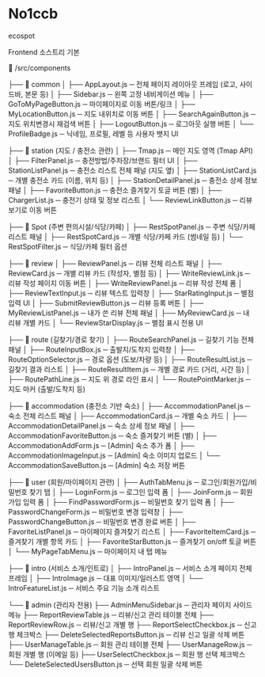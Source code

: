 # No1ccb
ecospot


Frontend 소스트리 기본

📁 /src/components

├── 📁 common
│   ├── AppLayout.js                  ─ 전체 페이지 레이아웃 프레임 (로고, 사이드바, 본문 등)
│   ├── Sidebar.js                    ─ 왼쪽 고정 네비게이션 메뉴
│   ├── GoToMyPageButton.js          ─ 마이페이지로 이동 버튼/링크
│   ├── MyLocationButton.js          ─ 지도 내위치로 이동 버튼
│   ├── SearchAgainButton.js         ─ 지도 위치변경시 재검색 버튼
│   ├── LogoutButton.js              ─ 로그아웃 실행 버튼
│   └── ProfileBadge.js              ─ 닉네임, 프로필, 레벨 등 사용자 뱃지 UI

├── 📁 station   (지도 / 충전소 관련)
│   ├── Tmap.js                       ─ 메인 지도 영역 (Tmap API)
│   ├── FilterPanel.js               ─ 충전방법/주차장/브랜드 필터 UI
│   ├── StationListPanel.js          ─ 충전소 리스트 전체 패널 (지도 옆)
│   ├── StationListCard.js           ─ 개별 충전소 카드 (이름, 위치 등)
│   ├── StationDetailPanel.js        ─ 충전소 상세 정보 패널
│   ├── FavoriteButton.js            ─ 충전소 즐겨찾기 토글 버튼 (별)
│   ├── ChargerList.js               ─ 충전기 상태 및 정보 리스트
│   └── ReviewLinkButton.js          ─ 리뷰 보기로 이동 버튼

├── 📁 Spot   (주변 편의시설/식당/카페)
│   ├── RestSpotPanel.js             ─ 주변 식당/카페 리스트 패널
│   ├── RestSpotCard.js              ─ 개별 식당/카페 카드 (썸네일 등)
│   └── RestSpotFilter.js            ─ 식당/카페 필터 옵션

├── 📁 review
│   ├── ReviewPanel.js               ─ 리뷰 전체 리스트 패널
│   ├── ReviewCard.js                ─ 개별 리뷰 카드 (작성자, 별점 등)
│   ├── WriteReviewLink.js           ─ 리뷰 작성 페이지 이동 버튼
│   ├── WriteReviewPanel.js          ─ 리뷰 작성 전체 폼
│   ├── ReviewTextInput.js           ─ 리뷰 텍스트 입력창
│   ├── StarRatingInput.js           ─ 별점 입력 UI
│   ├── SubmitReviewButton.js        ─ 리뷰 등록 버튼
│   ├── MyReviewListPanel.js         ─ 내가 쓴 리뷰 전체 패널
│   ├── MyReviewCard.js              ─ 내 리뷰 개별 카드
│   └── ReviewStarDisplay.js         ─ 별점 표시 전용 UI

├── 📁 route   (길찾기/경로 찾기)
│   ├── RouteSearchPanel.js          ─ 길찾기 기능 전체 패널
│   ├── RouteInputBox.js             ─ 출발지/도착지 입력창
│   ├── RouteOptionSelector.js       ─ 경로 옵션 (도보/차량 등)
│   ├── RouteResultList.js           ─ 길찾기 결과 리스트
│   ├── RouteResultItem.js           ─ 개별 경로 카드 (거리, 시간 등)
│   ├── RoutePathLine.js             ─ 지도 위 경로 라인 표시
│   └── RoutePointMarker.js          ─ 지도 마커 (출발/도착지 등)

├── 📁 accommodation   (충전소 기반 숙소)
│   ├── AccommodationPanel.js        ─ 숙소 전체 리스트 패널
│   ├── AccommodationCard.js         ─ 개별 숙소 카드
│   ├── AccommodationDetailPanel.js  ─ 숙소 상세 정보 패널
│   ├── AccommodationFavoriteButton.js ─ 숙소 즐겨찾기 버튼 (별)
│   ├── AccommodationAddForm.js      ─ [Admin] 숙소 추가 폼
│   ├── AccommodationImageInput.js   ─ [Admin] 숙소 이미지 업로드
│   └── AccommodationSaveButton.js   ─ [Admin] 숙소 저장 버튼

├── 📁 user   (회원/마이페이지 관련)
│   ├── AuthTabMenu.js               ─ 로그인/회원가입/비밀번호 찾기 탭
│   ├── LoginForm.js                 ─ 로그인 입력 폼
│   ├── JoinForm.js                  ─ 회원가입 입력 폼
│   ├── FindPasswordForm.js          ─ 비밀번호 찾기 입력 폼
│   ├── PasswordChangeForm.js        ─ 비밀번호 변경 입력창
│   ├── PasswordChangeButton.js      ─ 비밀번호 변경 완료 버튼
│   ├── FavoriteListPanel.js         ─ 마이페이지 즐겨찾기 리스트
│   ├── FavoriteItemCard.js          ─ 즐겨찾기 개별 항목 카드
│   ├── FavoriteStarButton.js        ─ 즐겨찾기 on/off 토글 버튼
│   └── MyPageTabMenu.js             ─ 마이페이지 내 탭 메뉴

├── 📁 intro   (서비스 소개/인트로)
│   ├── IntroPanel.js                ─ 서비스 소개 페이지 전체 프레임
│   ├── IntroImage.js                ─ 대표 이미지/일러스트 영역
│   └── IntroFeatureList.js          ─ 서비스 주요 기능 소개 리스트

└── 📁 admin   (관리자 전용)
    ├── AdminMenuSidebar.js          ─ 관리자 페이지 사이드 메뉴
    ├── ReportReviewTable.js         ─ 리뷰/신고 관리 테이블 전체
    ├── ReportReviewRow.js           ─ 리뷰/신고 개별 행
    ├── ReportSelectCheckbox.js      ─ 신고 행 체크박스
    ├── DeleteSelectedReportsButton.js ─ 리뷰 신고 일괄 삭제 버튼
    ├── UserManageTable.js           ─ 회원 관리 테이블 전체
    ├── UserManageRow.js             ─ 회원 개별 행 (이메일 등)
    ├── UserSelectCheckbox.js        ─ 회원 행 선택 체크박스
    └── DeleteSelectedUsersButton.js ─ 선택 회원 일괄 삭제 버튼
